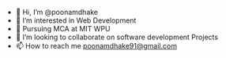 - 👋 Hi, I’m @poonamdhake
- 👀 I’m interested in Web Development
- 🌱 Pursuing MCA at MIT WPU
- 💞️ I’m looking to collaborate on software development Projects
- 📫 How to reach me poonamdhake91@gmail.com
  

<!---
poonamdhake/poonamdhake is a ✨ special ✨ repository because its `README.md` (this file) appears on your GitHub profile.
You can click the Preview link to take a look at your changes.
--->

